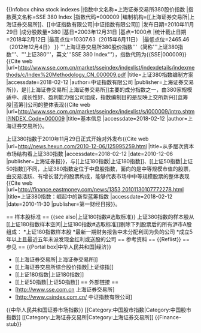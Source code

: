 {{Infobox china stock indexes
|指数中文名称=上海证券交易所380股价指数
|指数英文名称=SSE 380 Index
|指数代码=000009
|编制机构=[[上海证券交易所|上海证券交易所]]、[[中证指数有限公司|中证指数有限公司]]
|发布日期=2010年11月29日
|成分股数量=380
|基日=2003年12月31日
|基点=1000点
|统计截止日期=2018年2月12日
|最高点位=10307.63（2015年6月11日）
|最低点位=2465.46（2012年12月4日）
}}
'''上海证券交易所380股价指数'''（简称'''上证380指数'''、'''上证380'''，英文'''SSE 380 Index'''），指数代码为{{SSE|000009}}<ref name="编制方案">{{Cite web |url=http://www.sse.com.cn/market/sseindex/indexlist/indexdetails/indexmethods/c/Index%20Methodology_CN_000009.pdf |title=上证380指数编制方案 |accessdate=2018-02-12 |author=中证指数有限公司 |publisher=上海证券交易所}}</ref>，是[[上海证券交易所|上海证券交易所]]主要的成分指数之一，由380家规模适中、成长性好、盈利能力强公司组成，指数编制目的是反映上交所新兴[[蓝筹股|蓝筹]]公司的整体表现<ref name="Intro">{{Cite web |url=http://www.sse.com.cn/market/sseindex/indexlist/s/i000009/intro.shtml?INDEX_Code=000009 |title=基本信息 |accessdate=2018-02-12 |author=上海证券交易所}}</ref>。

上证380指数于2010年11月29日正式开始对外发布<ref name="found">{{Cite web |url=http://news.hexun.com/2010-12-06/125995259.html |title=从多层次资本市场结构看上证380指数 |accessdate=2018-02-12 |date=2010-12-06 |publisher=上海证券报}}</ref>，与[[上证180指数|上证180指数]]、[[上证50指数|上证50指数]]不同，上证380指数定位于中盘股指数，面向的是中等规模市值的股票，由交易活跃、有增长潜力的股票构成，能够代表市场中中等规模股票的整体表现<ref name="aim">{{Cite web |url=http://finance.eastmoney.com/news/1353,20101130107772278.html |title=上证380指数：崛起中的新型蓝筹指数 |accessdate=2018-02-12 |date=2010-11-30 |publisher=第一财经日报}}</ref>。

== 样本股标准 ==
{{see also|上证180指数#选取标准}}
上证380指数的样本股从[[上证180指数样本空间|上证180指数#选取标准]]剔除下列股票后的所有沪市A股组成<ref name="编制方案"/>：
*上证180指数样本股
*最新一期财务报告中未分配利润为负的公司
*成立5年以上且最近五年未派发现金红利或送股的公司
== 参考资料 ==
{{Reflist}}
== 参见 ==
{{Portal box|中华人民共和国|经济}}
* [[上海证券交易所|上海证券交易所]]
* [[上海证券交易所综合股价指数|上证综指]]
* [[上证180指数|上证180指数]]
* [[上证50指数|上证50指数]]
== 外部链接 ==
* [http://www.sse.com.cn 上海证券交易所]
* [http://www.csindex.com.cn/ 中证指数有限公司]

{{中华人民共和国证券市场指数}}
[[Category:中国股市指数|Category:中国股市指数]]
[[Category:上海证券交易所|Category:上海证券交易所]]
{{Finance-stub}}
